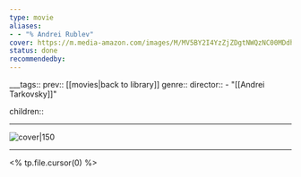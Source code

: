 ```yaml
---
type: movie
aliases:
- - "% Andrei Rublev"
cover: https://m.media-amazon.com/images/M/MV5BY2I4YzZjZDgtNWQzNC00MDdhLWFiZTItZTAwODY2ZmQzMDQwXkEyXkFqcGc@._V1_SX300.jpg
status: done
recommendedby:
---
```

___tags:: prev:: [[movies|back to library]]
genre::
director:: - "[[Andrei Tarkovsky]]"
  
children::
___
![cover|150](https://m.media-amazon.com/images/M/MV5BY2I4YzZjZDgtNWQzNC00MDdhLWFiZTItZTAwODY2ZmQzMDQwXkEyXkFqcGc@._V1_SX300.jpg)
___
<% tp.file.cursor(0) %>
